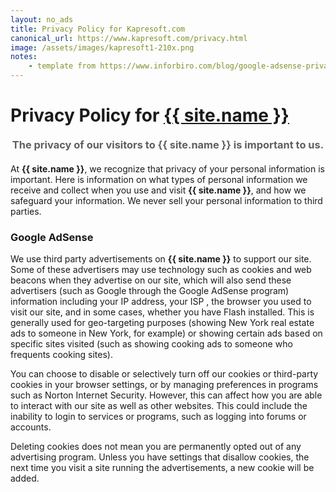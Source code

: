 ```yaml
---
layout: no_ads
title: Privacy Policy for Kapresoft.com
canonical_url: https://www.kapresoft.com/privacy.html
image: /assets/images/kapresoft1-210x.png
notes:
    - template from https://www.inforbiro.com/blog/google-adsense-privacy-policy-example
---
```


# Privacy Policy for <a href="/">{{ site.name }}</a>


<h3 style="text-align:center; margin: 20px 0 20px 0; color: #5f5f5f;">The privacy of our visitors to {{ site.name }} is important to us.</h3>

At **{{ site.name }}**, we recognize that privacy of your personal information is important. Here is information on what types of personal information we receive and collect when you use and visit **{{ site.name }}**, and how we safeguard your information.  We never sell your personal information to third parties.

### Google AdSense

We use third party advertisements on **{{ site.name }}** to support our site.  Some of these advertisers may use technology such as cookies and web beacons when they advertise on our site, which will also send these advertisers (such as Google through the Google AdSense program) information including your IP address, your ISP , the browser you used to visit our site, and in some cases, whether you have Flash installed.  This is generally used for geo-targeting purposes (showing New York real estate ads to someone in New York, for example) or showing certain ads based on specific sites visited (such as showing cooking ads to someone who frequents cooking sites).

You can choose to disable or selectively turn off our cookies or third-party cookies in your browser settings, or by managing preferences in programs such as Norton Internet Security.  However, this can affect how you are able to interact with our site as well as other websites.  This could include the inability to login to services or programs, such as logging into forums or accounts.

Deleting cookies does not mean you are permanently opted out of any advertising program.  Unless you have settings that disallow cookies, the next time you visit a site running the advertisements, a new cookie will be added.
